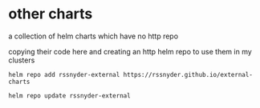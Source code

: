# other charts

a collection of helm charts which have no http repo

copying their code here and creating an http helm repo to use them in my clusters

```
helm repo add rssnyder-external https://rssnyder.github.io/external-charts 

helm repo update rssnyder-external
```
